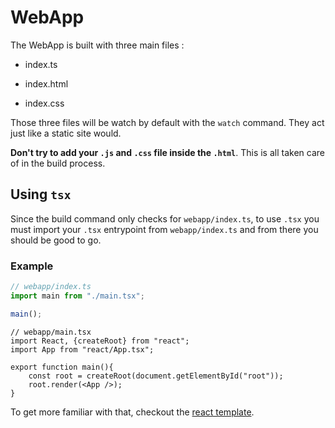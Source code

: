 # WebApp

The WebApp is built with three main files :

- index.ts

- index.html

- index.css

Those three files will be watch by default with the `watch` command. They act just like a static site would. 

**Don't try to add your `.js` and `.css` file inside the `.html`**. This is all taken care of in the build process.

## Using `tsx`

Since the build command only checks for `webapp/index.ts`, to use `.tsx` you must  import your `.tsx` entrypoint from `webapp/index.ts` and from there you should be good to go.

### Example

```ts
// webapp/index.ts
import main from "./main.tsx";

main();
```

```tsx
// webapp/main.tsx
import React, {createRoot} from "react";
import App from "react/App.tsx";

export function main(){
    const root = createRoot(document.getElementById("root"));
    root.render(<App />);
}
```

To get more familiar with that, checkout the [react template](https://github.com/cplepage/create-fullstacked/tree/main/templates/react/webapp).
